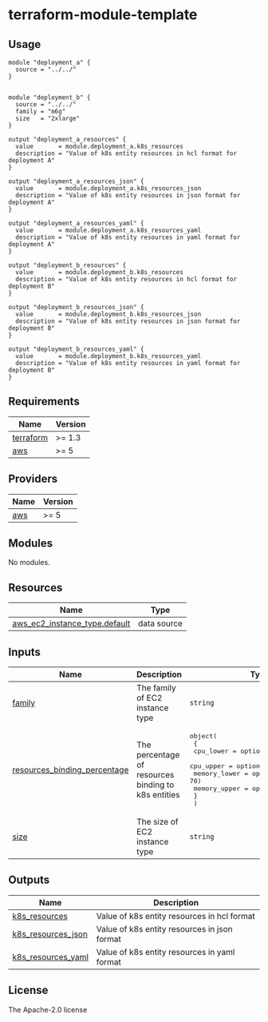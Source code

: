 # terraform-module-template

<!-- BEGIN_TF_DOCS -->
## Usage
```hcl
module "deployment_a" {
  source = "../../"
}


module "deployment_b" {
  source = "../../"
  family = "m6g"
  size   = "2xlarge"
}

output "deployment_a_resources" {
  value       = module.deployment_a.k8s_resources
  description = "Value of k8s entity resources in hcl format for deployment A"
}

output "deployment_a_resources_json" {
  value       = module.deployment_a.k8s_resources_json
  description = "Value of k8s entity resources in json format for deployment A"
}

output "deployment_a_resources_yaml" {
  value       = module.deployment_a.k8s_resources_yaml
  description = "Value of k8s entity resources in yaml format for deployment A"
}

output "deployment_b_resources" {
  value       = module.deployment_b.k8s_resources
  description = "Value of k8s entity resources in hcl format for deployment B"
}

output "deployment_b_resources_json" {
  value       = module.deployment_b.k8s_resources_json
  description = "Value of k8s entity resources in json format for deployment B"
}

output "deployment_b_resources_yaml" {
  value       = module.deployment_b.k8s_resources_yaml
  description = "Value of k8s entity resources in yaml format for deployment B"
}
```
## Requirements

| Name | Version |
|------|---------|
| <a name="requirement_terraform"></a> [terraform](#requirement\_terraform) | >= 1.3 |
| <a name="requirement_aws"></a> [aws](#requirement\_aws) | >= 5 |
## Providers

| Name | Version |
|------|---------|
| <a name="provider_aws"></a> [aws](#provider\_aws) | >= 5 |
## Modules

No modules.
## Resources

| Name | Type |
|------|------|
| [aws_ec2_instance_type.default](https://registry.terraform.io/providers/hashicorp/aws/latest/docs/data-sources/ec2_instance_type) | data source |
## Inputs

| Name | Description | Type | Default | Required |
|------|-------------|------|---------|:--------:|
| <a name="input_family"></a> [family](#input\_family) | The family of EC2 instance type | `string` | `"t2"` | no |
| <a name="input_resources_binding_percentage"></a> [resources\_binding\_percentage](#input\_resources\_binding\_percentage) | The percentage of resources binding to k8s entities | <pre>object(<br>    {<br>      cpu_lower    = optional(number, 70)<br>      cpu_upper    = optional(number, 90)<br>      memory_lower = optional(number, 70)<br>      memory_upper = optional(number, 90)<br>    }<br>  )</pre> | `{}` | no |
| <a name="input_size"></a> [size](#input\_size) | The size of EC2 instance type | `string` | `"micro"` | no |
## Outputs

| Name | Description |
|------|-------------|
| <a name="output_k8s_resources"></a> [k8s\_resources](#output\_k8s\_resources) | Value of k8s entity resources in hcl format |
| <a name="output_k8s_resources_json"></a> [k8s\_resources\_json](#output\_k8s\_resources\_json) | Value of k8s entity resources in json format |
| <a name="output_k8s_resources_yaml"></a> [k8s\_resources\_yaml](#output\_k8s\_resources\_yaml) | Value of k8s entity resources in yaml format |
<!-- END_TF_DOCS -->

## License
The Apache-2.0 license
